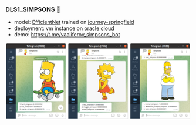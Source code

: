 ### DLS1_SIMPSONS [:link:](https://stepik.org/course/101721/syllabus)

* model: [EfficientNet](https://github.com/lukemelas/EfficientNet-PyTorch) trained on [journey-springfield](https://www.kaggle.com/c/journey-springfield/data)
* deployment: vm instance on [oracle cloud](https://www.oracle.com/cloud)
* demo: https://t.me/vaaliferov_simpsons_bot

![Alt Text](pics/tg.png)
